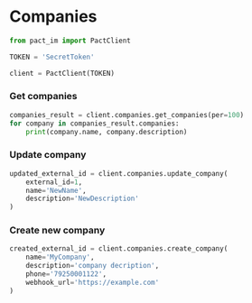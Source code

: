 # Companies

```python
from pact_im import PactClient

TOKEN = 'SecretToken'

client = PactClient(TOKEN)
```

### Get companies

```python
companies_result = client.companies.get_companies(per=100)
for company in companies_result.companies:
    print(company.name, company.description)
```

### Update company
```python
updated_external_id = client.companies.update_company(
    external_id=1,
    name='NewName',
    description='NewDescription'
)
```

### Create new company

```python
created_external_id = client.companies.create_company(
    name='MyCompany',
    description='company decription',
    phone='79250001122',
    webhook_url='https://example.com'
)
```